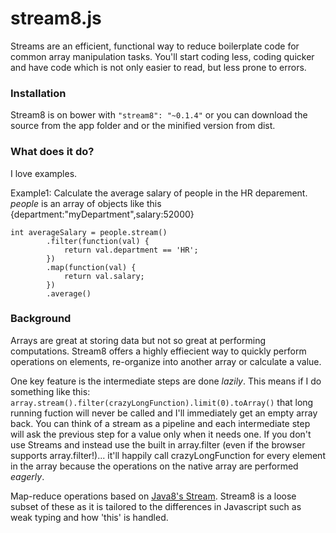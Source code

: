 stream8.js
==========

Streams are an efficient, functional way to reduce boilerplate code for common array manipulation tasks. You'll start coding less, coding quicker and have code which is not only easier to read, but less prone to errors.

<h3>Installation</h3>
Stream8 is on bower with <code>"stream8": "~0.1.4"</code> or you can download the source from the app folder and or the minified version from dist.

<h3>What does it do?</h3>
I love examples.

Example1: Calculate the average salary of people in the HR deparement. <i>people</i> is an array of objects like this {department:"myDepartment",salary:52000}
<pre><code>int averageSalary = people.stream()
		.filter(function(val) {
			return val.department == 'HR';
		})
		.map(function(val) {
			return val.salary;
		})
		.average()</code></pre>

<h3>Background</h3>
Arrays are great at storing data but not so great at performing computations. Stream8 offers a highly effiecient way to quickly perform operations on elements, re-organize into another array or calculate a value.

One key feature is the intermediate steps are done <i>lazily</i>. This means if I do something like this: <code>array.stream().filter(crazyLongFunction).limit(0).toArray()</code> that long running fuction will never be called and I'll immediately get an empty array back. You can think of a stream as a pipeline and each intermediate step will ask the previous step for a value only when it needs one. If you don't use Streams and instead use the built in array.filter (even if the browser supports array.filter!)... it'll happily call crazyLongFunction for every element in the array because the operations on the native array are performed <i>eagerly</i>.

Map-reduce operations based on <a href="https://docs.oracle.com/javase/8/docs/api/java/util/stream/Stream.html" target="_blank">Java8's Stream</a>. Stream8 is a loose subset of these as it is tailored to the differences in Javascript such as weak typing and how 'this' is handled.
